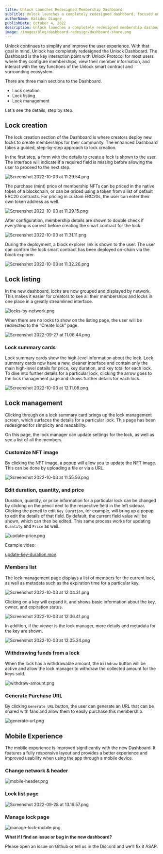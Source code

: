 ```yaml
---
title: Unlock Launches Redesigned Membership Dashboard
subTitle: Unlock launches a completely redesigned dashboard, focused on usability
authorName: Kalidou Diagne
publishDate: October 4, 2022
description: Unlock launches a completely redesigned membership dashboard, focused on usability.
image: /images/blog/dashboard-redesign/dashboard-share.png
---
```


Unlock continues to simplify and improve the user experience. With that goal in mind, Unlock has completely redesigned the Unlock Dashboard. The Dashboard is the key interaction point with Unlock Protocol for most users where they configure memberships, view their member information, and interact with the key functions of the Unlock smart contract and surrounding ecosystem.

There are three main sections to the Dashboard.

- Lock creation
- Lock listing
- Lock management

Let's see the details, step by step.

## Lock creation

The lock creation section of the Dashboard is where creators deploy new locks to create memberships for their community. The enhanced Dashboard takes a guided, step-by-step approach to lock creation.

In the first step, a form with the details to create a lock is shown to the user. The interface will indicate if a required field is missing before allowing the user to proceed to the next step. 

![Screenshot 2022-10-03 at 11.29.54.png](/images/blog/dashboard-redesign/Screenshot_2022-10-03_at_11.29.54.png)

The purchase (mint) price of membership NFTs can be priced in the native token of a blockchain, or can be priced using a token from a list of default ERC20 contracts. For pricing in custom ERC20s, the user can enter their own token address as well.

![Screenshot 2022-10-03 at 11.29.15.png](/images/blog/dashboard-redesign/Screenshot_2022-10-03_at_11.29.15.png)

After configuration, membership details are shown to double check if everything is correct before creating the smart contract for the lock.

![Screenshot 2022-10-03 at 11.31.11.png](/images/blog/dashboard-redesign/Screenshot_2022-10-03_at_11.31.11.png)

During the deployment, a block explorer link is shown to the user. The user can confirm the lock smart contract has been deployed on-chain via the block explorer.

![Screenshot 2022-10-03 at 11.32.26.png](/images/blog/dashboard-redesign/Screenshot_2022-10-03_at_11.32.26.png)

## Lock listing

In the new dashboard, locks are now grouped and displayed by network. This makes it easier for creators to see all their memberships and locks in one place in a greatly streamlined interface.

![locks-by-network.png](/images/blog/dashboard-redesign/locks-by-network.png)

When there are no locks to show on the listing page, the user will be redirected to the “Create lock” page.

 

![Screenshot 2022-09-27 at 11.06.44.png](/images/blog/dashboard-redesign/Screenshot_2022-09-27_at_11.06.44.png)

### Lock summary cards

Lock summary cards show the high-level information about the lock. Lock summary cards now have a new, cleaner interface and contain only the main high-level details for price, key duration, and key total for each lock. To dive into further details for a particular lock, clicking the arrow goes to the lock management page and shows further details for each lock.

![Screenshot 2022-10-03 at 12.11.08.png](/images/blog/dashboard-redesign/Screenshot_2022-10-03_at_12.11.08.png)

## Lock management

Clicking through on a lock summary card brings up the lock management screen, which surfaces the details for a particular lock. This page has been redesigned for simplicity and readability. 

On this page, the lock manager can update settings for the lock, as well as see a list of all the members.

### Customize NFT image

By clicking the NFT image, a popup will allow you to update the NFT image. This can be done by uploading a file or via a URL.

![Screenshot 2022-10-03 at 11.55.56.png](/images/blog/dashboard-redesign/Screenshot_2022-10-03_at_11.55.56.png)

### Edit duration, quantity, and price

Duration, quantity, or price information for a particular lock can be changed by clicking on the pencil next to the respective field in the left sidebar. Clicking the pencil to edit `Key Duration`, for example, will bring up a popup to edit the details of that field. By default, the current field value will be shown, which can then be edited. This same process works for updating `Quantity` and `Price` as well.

![update-price.png](/images/blog/dashboard-redesign/update-price.png)

Example video: 

[update-key-duration.mov](/images/blog/dashboard-redesign/update-key-duration.mov)

### Members list

The lock management page displays a list of members for the current lock, as well as metadata such as the expiration time for a particular key.

![Screenshot 2022-10-03 at 12.04.31.png](/images/blog/dashboard-redesign/Screenshot_2022-10-03_at_12.04.31.png)

Clicking on a key will expand it, and shows basic information about the key, owner, and expiration status.

![Screenshot 2022-10-03 at 12.06.41.png](/images/blog/dashboard-redesign/Screenshot_2022-10-03_at_12.06.41.png)

 In addition, if the viewer is the lock manager, more details and metadata for the key are shown.

![Screenshot 2022-10-03 at 12.05.24.png](/images/blog/dashboard-redesign/Screenshot_2022-10-03_at_12.05.24.png)

### Withdrawing funds from a lock 

When the lock has a withdrawable amount, the `Withdraw` button will be active and allow the lock manager to withdraw the collected amount for the keys sold.

![withdraw-amount.png](/images/blog/dashboard-redesign/withdraw-amount.png)

### Generate Purchase URL

By clicking `Generate URL` button, the user can generate an URL that can be shared with fans and allow them to easily purchase this membership.

![generate-url.png](/images/blog/dashboard-redesign/generate-url.png)

## Mobile Experience

The mobile experience is improved significantly with the new Dashboard. It features a fully responsive layout and provides a better experience and improved usability when using the app through a mobile device.

### Change network & header 

![mobile-header.png](/images/blog/dashboard-redesign/mobile-header.png)

### Lock list page

![Screenshot 2022-09-28 at 13.16.57.png](/images/blog/dashboard-redesign/Screenshot_2022-09-28_at_13.16.57.png)

### Manage lock page

![manage-lock-mobile.png](/images/blog/dashboard-redesign/manage-lock-mobile.png)

**What if I find an issue or bug in the new dashboard?**

Please open an issue on Github or tell us in the Discord and we'll fix it ASAP.
